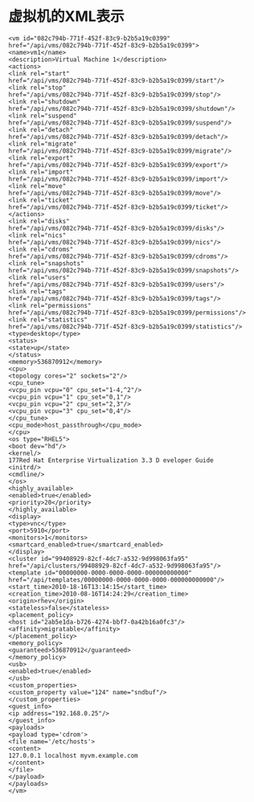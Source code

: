 # 虚拟机的XML表示

              
    <vm id="082c794b-771f-452f-83c9-b2b5a19c0399"
    href="/api/vms/082c794b-771f-452f-83c9-b2b5a19c0399">
    <name>vm1</name>
    <description>Virtual Machine 1</description>
    <actions>
    <link rel="start"
    href="/api/vms/082c794b-771f-452f-83c9-b2b5a19c0399/start"/>
    <link rel="stop"
    href="/api/vms/082c794b-771f-452f-83c9-b2b5a19c0399/stop"/>
    <link rel="shutdown"
    href="/api/vms/082c794b-771f-452f-83c9-b2b5a19c0399/shutdown"/>
    <link rel="suspend"
    href="/api/vms/082c794b-771f-452f-83c9-b2b5a19c0399/suspend"/>
    <link rel="detach"
    href="/api/vms/082c794b-771f-452f-83c9-b2b5a19c0399/detach"/>
    <link rel="migrate"
    href="/api/vms/082c794b-771f-452f-83c9-b2b5a19c0399/migrate"/>
    <link rel="export"
    href="/api/vms/082c794b-771f-452f-83c9-b2b5a19c0399/export"/>
    <link rel="import"
    href="/api/vms/082c794b-771f-452f-83c9-b2b5a19c0399/import"/>
    <link rel="move"
    href="/api/vms/082c794b-771f-452f-83c9-b2b5a19c0399/move"/>
    <link rel="ticket"
    href="/api/vms/082c794b-771f-452f-83c9-b2b5a19c0399/ticket"/>
    </actions>
    <link rel="disks"
    href="/api/vms/082c794b-771f-452f-83c9-b2b5a19c0399/disks"/>
    <link rel="nics"
    href="/api/vms/082c794b-771f-452f-83c9-b2b5a19c0399/nics"/>
    <link rel="cdroms"
    href="/api/vms/082c794b-771f-452f-83c9-b2b5a19c0399/cdroms"/>
    <link rel="snapshots"
    href="/api/vms/082c794b-771f-452f-83c9-b2b5a19c0399/snapshots"/>
    <link rel="users"
    href="/api/vms/082c794b-771f-452f-83c9-b2b5a19c0399/users"/>
    <link rel="tags"
    href="/api/vms/082c794b-771f-452f-83c9-b2b5a19c0399/tags"/>
    <link rel="permissions"
    href="/api/vms/082c794b-771f-452f-83c9-b2b5a19c0399/permissions"/>
    <link rel="statistics"
    href="/api/vms/082c794b-771f-452f-83c9-b2b5a19c0399/statistics"/>
    <type>desktop</type>
    <status>
    <state>up</state>
    </status>
    <memory>536870912</memory>
    <cpu>
    <topology cores="2" sockets="2"/>
    <cpu_tune>
    <vcpu_pin vcpu="0" cpu_set="1-4,^2"/>
    <vcpu_pin vcpu="1" cpu_set="0,1"/>
    <vcpu_pin vcpu="2" cpu_set="2,3"/>
    <vcpu_pin vcpu="3" cpu_set="0,4"/>
    </cpu_tune>
    <cpu_mode>host_passthrough</cpu_mode>
    </cpu>
    <os type="RHEL5">
    <boot dev="hd"/>
    <kernel/>
    177Red Hat Enterprise Virtualization 3.3 D eveloper Guide
    <initrd/>
    <cmdline/>
    </os>
    <highly_available>
    <enabled>true</enabled>
    <priority>20</priority>
    </highly_available>
    <display>
    <type>vnc</type>
    <port>5910</port>
    <monitors>1</monitors>
    <smartcard_enabled>true</smartcard_enabled>
    </display>
    <cluster id="99408929-82cf-4dc7-a532-9d998063fa95"
    href="/api/clusters/99408929-82cf-4dc7-a532-9d998063fa95"/>
    <template id="00000000-0000-0000-0000-000000000000"
    href="/api/templates/00000000-0000-0000-0000-000000000000"/>
    <start_time>2010-18-16T13:14:15</start_time>
    <creation_time>2010-08-16T14:24:29</creation_time>
    <origin>rhev</origin>
    <stateless>false</stateless>
    <placement_policy>
    <host id="2ab5e1da-b726-4274-bbf7-0a42b16a0fc3"/>
    <affinity>migratable</affinity>
    </placement_policy>
    <memory_policy>
    <guaranteed>536870912</guaranteed>
    </memory_policy>
    <usb>
    <enabled>true</enabled>
    </usb>
    <custom_properties>
    <custom_property value="124" name="sndbuf"/>
    </custom_properties>
    <guest_info>
    <ip address="192.168.0.25"/>
    </guest_info>
    <payloads>
    <payload type='cdrom'>
    <file name='/etc/hosts'>
    <content>
    127.0.0.1 localhost myvm.example.com
    </content>
    </file>
    </payload>
    </payloads>
    </vm>
              
            


